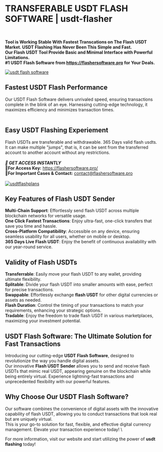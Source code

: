 # TRANSFERABLE USDT FLASH SOFTWARE | usdt-flasher
</br>
 
__Tool is Working Stable With Fastest Transcations on The Flash USDT Market. USDT Flashing Has Never Been This Simple and Fast.</br> 
Our Flash USDT Tool Provide Basic and Minimal Interface with Powerful Limitations.</br>
#1 USDT Flash Software from https://flashersoftware.pro for Your Deals.__

<a href="https://flashersoftware.pro">
<img src="https://i.ibb.co/myNL0hJ/Z2.png" alt="usdt flash software">
</a>

## Fastest USDT Flash Performance
Our USDT Flash Software delivers unrivaled speed, ensuring transactions complete in the blink of an eye. 
Harnessing cutting-edge technology, it maximizes efficiency and minimizes transaction times.</br></br>

## Easy USDT Flashing Experiement
Flash USDTs are transferable and withdrawable. 365 Days valid flash usdts. It can make multiple "jumps", that is, it can be sent from the transferred account to another account without any restrictions.
</br></br>
**_🔑 GET ACCESS INSTANTLY_**\
**🛒For Access Key:** https://flashersoftware.pro/ \
**👤For Important Cases & Contact:** contact@flashersoftware.pro
<br>
<br>
<a href="https://deanjs.sell.app/#plans">
<img src="https://i.ibb.co/FDGbJfY/usdtflasherplans.png" alt="usdtflashplans">
</a>


## Key Features of Flash USDT Sender
__Multi-Chain Support__: Effortlessly send flash USDT across multiple blockchain networks for versatile usage. \
__One Click Fastest Transactions__: Enjoy ultra-fast, one-click transfers that save you time and hassle. \
__Cross-Platform Compatibility__: Accessible on any device, ensuring seamless usability for all users, whether on mobile or desktop. \
__365 Days Live Flash USDT__: Enjoy the benefit of continuous availability with our year-round service.

## Validity of Flash USDTs
__Transferrable__: Easily move your flash USDT to any wallet, providing ultimate flexibility. \
__Splitable__: Divide your flash USDT into smaller amounts with ease, perfect for precise transactions. \
__Swappable__: Effortlessly exchange **flash USDT** for other digital currencies or assets as needed. \
__Flash Duration__: Control the timing of your transactions to match your requirements, enhancing your strategic options. \
__Tradable__: Enjoy the freedom to trade flash USDT in various marketplaces, maximizing your investment potential.

## USDT Flash Software: The Ultimate Solution for Fast Transactions
Introducing our cutting-edge **USDT Flash Software**, designed to revolutionize the way you handle digital assets. \
Our innovative **Flash USDT Sender** allows you to send and receive flash USDTs that mimic real USDT, appearing genuine on the blockchain while being entirely virtual.
Experience lightning-fast transactions and unprecedented flexibility with our powerful features.

## Why Choose Our USDT Flash Software?
Our software combines the convenience of digital assets with the innovative capability of flash USDT, allowing you to conduct transactions that look real but are uniquely virtual.  \
This is your go-to solution for fast, flexible, and effective digital currency management. Elevate your transaction experience today! \

For more information, visit our website and start utilizing the power of **usdt flashing** today!
</br></br>
